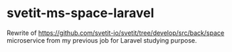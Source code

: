 # svetit-ms-space-laravel
Rewrite of https://github.com/svetit-io/svetit/tree/develop/src/back/space microservice from my previous job for Laravel studying purpose.
